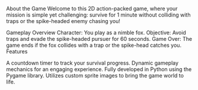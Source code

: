 About the Game
Welcome to this 2D action-packed game, where your mission is simple yet challenging: survive for 1 minute without colliding with traps or the spike-headed enemy chasing you!

Gameplay Overview
Character: You play as a nimble fox.
Objective: Avoid traps and evade the spike-headed pursuer for 60 seconds.
Game Over: The game ends if the fox collides with a trap or the spike-head catches you.
Features

A countdown timer to track your survival progress.
Dynamic gameplay mechanics for an engaging experience.
Fully developed in Python using the Pygame library.
Utilizes custom sprite images to bring the game world to life.
